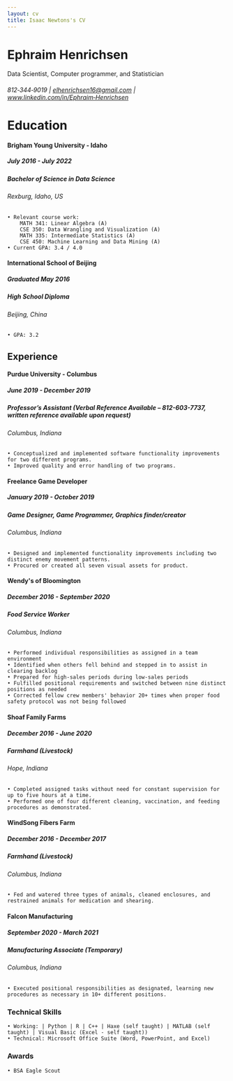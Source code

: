 ```yaml
---
layout: cv
title: Isaac Newtons's CV
---
```

<!-- # Isaac Newton
Physicist, Mathematician, Cambridge professor.

<div id="webaddress">
<a href="isaac@applesdofall.org">isaac@applesdofall.org</a>
| <a href="http://en.wikipedia.org/wiki/Isaac_Newton">My wikipedia page</a>
</div>


## Currently

Standing on the shoulders of giants

### Specialized in

Laws of motion, gravitation, minting coins, disliking [Robert Hooke](http://en.wikipedia.org/wiki/Robert_Hooke)


### Research interests

Cooling, power series, optics, alchemy, planetary motions, apples.


## Education

`1654-1660`
__The King's School, Grantham.__

`June 1661 - now`
__Trinity College, Cambridge__

- Sizar

`1667 - death`
__Trinity College, Cambridge__

- Fellow



## Awards

`2012`
President, *Royal Society*, London, UK

Associate, *French Academy of Science*, Paris, France



## Publications

A list is also available [online](http://scholar.google.co.uk/citations?user=LTOTl0YAAAAJ)

### Journals

`1669`
Newton Sir I, De analysi per æquationes numero terminorum infinitas. 

`1669`
Lectiones opticæ.

etc. etc. etc.

### Patents

`2012`
Infinitesimal calculus for solutions to physics problems, [SMBC](http://www.techdirt.com/articles/20121011/09312820678/if-patents-had-been-around-time-newton.shtml) patent 001


## Occupation

`1600`
__Royal Mint__, London

- Warden
- Minted coins

`1600`
__Lucasian professor of Mathematics__, Cambridge University -->





# Ephraim Henrichsen

Data Scientist, Computer programmer, and Statistician

###### 812‑344‑9019 | elhenrichsen16@gmail.com | www.linkedin.com/in/Ephraim‑Henrichsen

<!-- 
## Currently

Full-time student and Brigham Young University - Idaho, studying Data Science -->

# Education


#### Brigham Young University - Idaho
##### July 2016 - July 2022
##### Bachelor of Science in Data Science
###### Rexburg, Idaho, US
    • Relevant course work: 
        MATH 341: Linear Algebra (A) 
        CSE 350: Data Wrangling and Visualization (A) 
        MATH 335: Intermediate Statistics (A) 
        CSE 450: Machine Learning and Data Mining (A)
    • Current GPA: 3.4 / 4.0


#### International School of Beijing
##### Graduated May 2016
##### High School Diploma
###### Beijing, China
    • GPA: 3.2



## Experience


#### Purdue University - Columbus
##### June 2019 - December 2019
##### Professor’s Assistant (Verbal Reference Available – 812-603-7737, written reference available upon request)
###### Columbus, Indiana
    • Conceptualized and implemented software functionality improvements for two different programs.
    • Improved quality and error handling of two programs.


#### Freelance Game Developer
##### January 2019 - October 2019
##### Game Designer, Game Programmer, Graphics finder/creator
###### Columbus, Indiana
    • Designed and implemented functionality improvements including two distinct enemy movement patterns.
    • Procured or created all seven visual assets for product.


#### Wendy's of Bloomington
##### December 2016 - September 2020
##### Food Service Worker
###### Columbus, Indiana
    • Performed individual responsibilities as assigned in a team environment
    • Identified when others fell behind and stepped in to assist in clearing backlog
    • Prepared for high-sales periods during low-sales periods
    • Fulfilled positional requirements and switched between nine distinct positions as needed
    • Corrected fellow crew members' behavior 20+ times when proper food safety protocol was not being followed


#### Shoaf Family Farms
##### December 2016 - June 2020
##### Farmhand (Livestock)
###### Hope, Indiana
    • Completed assigned tasks without need for constant supervision for up to five hours at a time.
    • Performed one of four different cleaning, vaccination, and feeding procedures as demonstrated.


#### WindSong Fibers Farm
##### December 2016 - December 2017
##### Farmhand (Livestock)
###### Columbus, Indiana
    • Fed and watered three types of animals, cleaned enclosures, and restrained animals for medication and shearing.


#### Falcon Manufacturing
##### September 2020 - March 2021
##### Manufacturing Associate (Temporary)
###### Columbus, Indiana
    • Executed positional responsibilities as designated, learning new procedures as necessary in 10+ different positions.


### Technical Skills
    • Working: | Python | R | C++ | Haxe (self taught) | MATLAB (self taught) | Visual Basic (Excel - self taught))
    • Technical: Microsoft Office Suite (Word, PowerPoint, and Excel)

### Awards
    • BSA Eagle Scout



<!-- ### Footer

Last updated: December 2021 -->